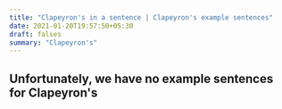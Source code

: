 ```yaml
---
title: "Clapeyron's in a sentence | Clapeyron's example sentences"
date: 2021-01-20T19:57:50+05:30
draft: falses
summary: "Clapeyron's"
---
```

## Unfortunately, we have no example sentences for Clapeyron's                 
